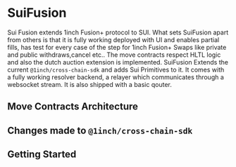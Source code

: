 # SuiFusion

Sui Fusion extends 1inch Fusion+ protocol to SUI. What sets SuiFusion apart from others is that it is fully working deployed with UI and enables partial fills, has test for every case of the step for 1inch Fusion+ Swaps like private and public withdraws,cancel etc.. The move contracts respect HLTL logic and also the dutch auction extension is implemented. SuiFusion Extends the current `@1inch/cross-chain-sdk` and adds Sui Primitives to it. It comes with a fully working resolver backend, a relayer which communicates through a websocket stream. It is also shipped with a basic qouter.

## Move Contracts Architecture

## Changes made to `@1inch/cross-chain-sdk`

## Getting Started
